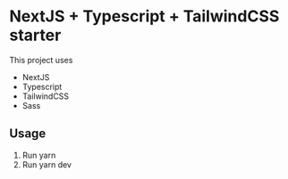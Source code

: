 # NextJS + Typescript + TailwindCSS starter

This project uses

- NextJS 
- Typescript 
- TailwindCSS
- Sass

## Usage

1. Run yarn
2. Run yarn dev
